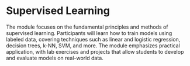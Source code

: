 # Supervised Learning
The module focuses on the fundamental principles and methods of supervised learning. Participants will learn how to train models using labeled data, covering techniques such as linear and logistic regression, decision trees, k-NN, SVM, and more. The module emphasizes practical application, with lab exercises and projects that allow students to develop and evaluate models on real-world data.

